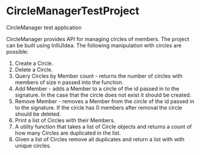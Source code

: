# CircleManagerTestProject
CircleManager test application


CircleManager provides API for managing circles of members. The project can be built using InlliJIdea.
The following manipulation with circles are possible:

1. Create a Circle.
2. Delete a Circle.
3. Query Circles by Member count - returns the number of circles with members of size n passed into the function. 
4. Add Member - adds a Member to a circle of the id passed in to the signature.
In the case that the circle does not exist it should be created.
5. Remove Member - removes a Member from the circle of the id passed in to the signature.
If the circle has 0 members after removal the circle should be deleted.
6. Print a list of Circles with their Members.
7. A utility function that takes a list of Circle objects and returns a count of how many Circles are duplicated in the list.
8. Given a list of Circles remove all duplicates and return a list with with unique circles.
